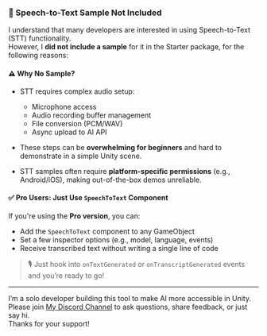 ### 📢 Speech-to-Text Sample Not Included

I understand that many developers are interested in using Speech-to-Text (STT) functionality.  
However, I **did not include a sample** for it in the Starter package, for the following reasons:

#### ⚠ Why No Sample?

* STT requires complex audio setup:
  * Microphone access
  * Audio recording buffer management
  * File conversion (PCM/WAV)
  * Async upload to AI API

* These steps can be **overwhelming for beginners** and hard to demonstrate in a simple Unity scene.
* STT samples often require **platform-specific permissions** (e.g., Android/iOS), making out-of-the-box demos unreliable.

#### ✅ Pro Users: Just Use `SpeechToText` Component

If you're using the **Pro version**, you can:

* Add the `SpeechToText` component to any GameObject
* Set a few inspector options (e.g., model, language, events)
* Receive transcribed text without writing a single line of code

> 🎙️ Just hook into `onTextGenerated` or `onTranscriptGenerated` events and you’re ready to go!

---

I’m a solo developer building this tool to make AI more accessible in Unity.  
Please join [My Discord Channel](https://discord.gg/hgajxPpJYf) to ask questions, share feedback, or just say hi.  
Thanks for your support!
